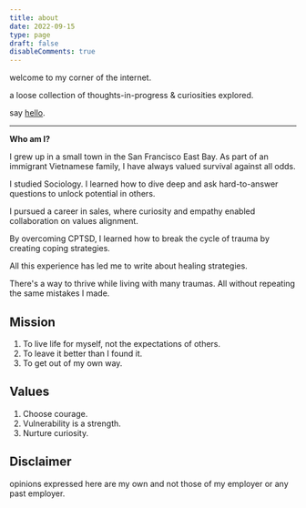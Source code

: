 ```yaml
---
title: about
date: 2022-09-15
type: page
draft: false
disableComments: true
---
```


welcome to my corner of the internet. 

a loose collection of thoughts-in-progress & curiosities explored.

say [hello](mailto:hieu6n@gmail.com).

---

**Who am I?**

I grew up in a small town in the San Francisco East Bay. As part of an immigrant Vietnamese family, I have always valued survival against all odds. 

I studied Sociology. I learned how to dive deep and ask hard-to-answer questions to unlock potential in others.

I pursued a career in sales, where curiosity and empathy enabled collaboration on values alignment.

By overcoming CPTSD, I learned how to break the cycle of trauma by creating coping strategies. 

All this experience has led me to write about healing strategies. 

There's a way to thrive while living with many traumas. All without repeating the same mistakes I made.


## Mission
1. To live life for myself, not the expectations of others.
2. To leave it better than I found it.
3. To get out of my own way.
    
## Values
1. Choose courage.
2. Vulnerability is a strength.
3. Nurture curiosity.

## Disclaimer
opinions expressed here are my own and not those of my employer or any past employer.
